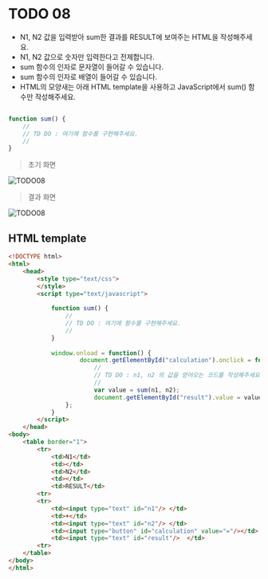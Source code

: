 ﻿TODO 08
========

* N1, N2 값을 입력받아 sum한 결과를 RESULT에 보여주는 HTML을 작성해주세요.
* N1, N2 값으로 숫자만 입력한다고 전제합니다.
* sum 함수의 인자로 문자열이 들어갈 수 있습니다.
* sum 함수의 인자로 배열이 들어갈 수 있습니다.
* HTML의 모양새는 아래 HTML template을 사용하고 JavaScript에서 sum() 함수만 작성해주세요.

```javascript

function sum() {
	//
	// TD DO : 여기에 함수를 구현해주세요.
	//				
}

```
			
> 초기 화면

![TODO08](https://github.com/ByungChangYoo/clipsoft/blob/master/javascript/04/todo/images/todo_08.png)


> 결과 화면

![TODO08](https://github.com/ByungChangYoo/clipsoft/blob/master/javascript/04/todo/images/todo_08_result.png)

## HTML template

```html
<!DOCTYPE html> 
<html>
	<head>
		<style type="text/css">
		</style>
		<script type="text/javascript">
		
			function sum() {
				//
				// TD DO : 여기에 함수를 구현해주세요.
				//	
			}
				
			window.onload = function() {
					document.getElementById("calculation").onclick = function() {
						//
						// TD DO : n1, n2 의 값을 얻어오는 코드를 작성해주세요.
						//	
						var value = sum(n1, n2);
						document.getElementById("result").value = value;
				};
			}			
		</script>
	</head>
<body>
	<table border="1">
		<tr>
			<td>N1</td>
			<td></td>
			<td>N2</td>
			<td></td>
			<td>RESULT</td>
		<tr>
		<tr>
			<td><input type="text" id="n1"/> </td>
			<td>+</td>
			<td><input type="text" id="n2"/> </td>
			<td><input type="button" id="calculation" value="="/></td>
			<td><input type="text" id="result"/>  </td>
		<tr>
	</table>   	
</body>
</html>

```
